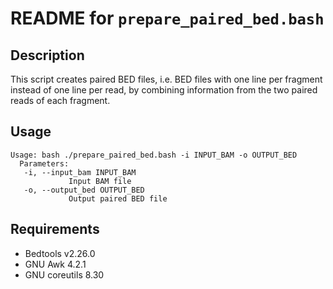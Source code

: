 README for ``prepare_paired_bed.bash``
======================================

Description
-----------

This script creates paired BED files, i.e. BED files with one line per fragment instead of one line per read, by combining information from the two paired reads of each fragment.

Usage
-----

```
Usage: bash ./prepare_paired_bed.bash -i INPUT_BAM -o OUTPUT_BED
  Parameters:
   -i, --input_bam INPUT_BAM
             Input BAM file 
   -o, --output_bed OUTPUT_BED
             Output paired BED file
```


Requirements
------------

* Bedtools v2.26.0
* GNU Awk 4.2.1
* GNU coreutils 8.30


